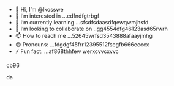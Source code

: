 - 👋 Hi, I’m @lkosswe
- 👀 I’m interested in ...edfndfgtrbgf
- 🌱 I’m currently learning ...sfsdfsdaasdfqewqwmjhsfd
- 💞️ I’m looking to collaborate on ..gg4554dfg46123asd65rwrh
- 📫 How to reach me ...52645wrfsd3543888afaayjmhg
- 😄 Pronouns: ...fdgdgf45frr12395512fsegfb666ecccx
- ⚡ Fun fact: ...af868thhfew
werxcvvcxvvc
<!---53gferdqxs
lkosswe/lkosswe is a ✨ special ✨ repository because its `README.md` (this file) appears on your GitHub profile.
You can click the Preview link to take a look at your changes.62632
--->cb96
da
